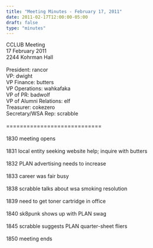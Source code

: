 ```yaml
---
title: "Meeting Minutes - February 17, 2011"
date: 2011-02-17T12:00:00-05:00
draft: false
type: "minutes"
---
```


CCLUB Meeting<br />
17 February 2011<br />
2244 Kohrman Hall<br />
<br />
President: rancor<br />
VP: dwight<br />
VP Finance: butters<br />
VP Operations: wahkafaka<br />
VP of PR: badwolf<br />
VP of Alumni Relations: elf<br />
Treasurer: cokezero<br />
Secretary/WSA Rep: scrabble<br />
<br />
============================<br />
<br />
1830 meeting opens<br />
<br />
1831 local entity seeking website help; inquire with butters<br />
<br />
1832 PLAN advertising needs to increase<br />
<br />
1833 career was fair busy<br />
<br />
1838 scrabble talks about wsa smoking resolution<br />
<br />
1839 need to get toner cartridge in office<br />
<br />
1840 sk8punk shows up with PLAN swag<br />
<br />
1845 scrabble suggests PLAN quarter-sheet fliers<br />
<br />
1850 meeting ends<br />
<br />
<br />
